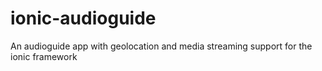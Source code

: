 # ionic-audioguide
An audioguide app with geolocation and media streaming support for the ionic framework
